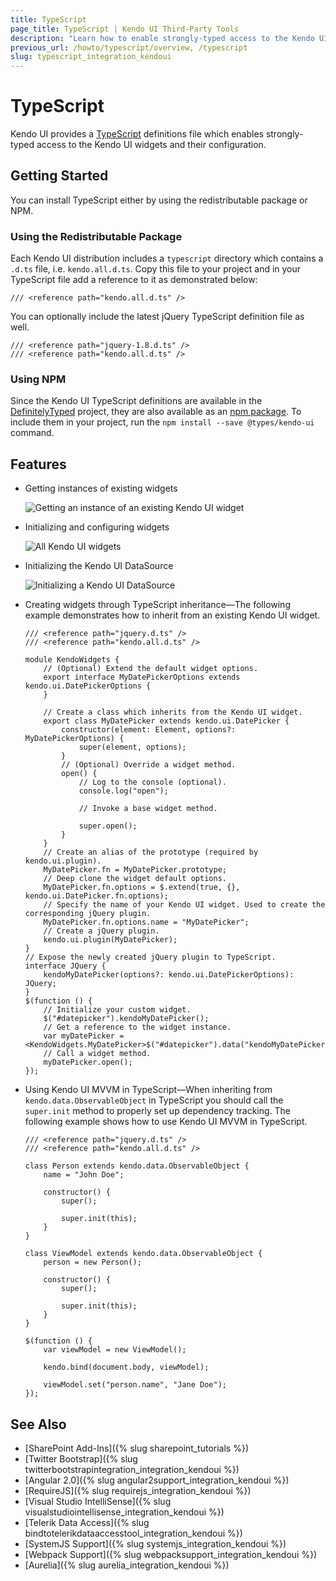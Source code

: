 ```yaml
---
title: TypeScript
page_title: TypeScript | Kendo UI Third-Party Tools
description: "Learn how to enable strongly-typed access to the Kendo UI widgets and their configuration."
previous_url: /howto/typescript/overview, /typescript
slug: typescript_integration_kendoui
---
```


# TypeScript

Kendo UI provides a [TypeScript](http://www.typescriptlang.org/) definitions file which enables strongly-typed access to the Kendo UI widgets and their configuration.

## Getting Started

You can install TypeScript either by using the redistributable package or NPM.

### Using the Redistributable Package

Each Kendo UI distribution includes a `typescript` directory which contains a `.d.ts` file, i.e. `kendo.all.d.ts`. Copy this file to your project and in your TypeScript file add a reference to it as demonstrated below:

    /// <reference path="kendo.all.d.ts" />

You can optionally include the latest jQuery TypeScript definition file as well.

    /// <reference path="jquery-1.8.d.ts" />
    /// <reference path="kendo.all.d.ts" />

### Using NPM

Since the Kendo UI TypeScript definitions are available in the [DefinitelyTyped](http://definitelytyped.org/) project, they are also available as an [npm package](https://www.npmjs.com/package/@types/kendo-ui). To include them in your project, run the `npm install --save @types/kendo-ui` command.

## Features

* Getting instances of existing widgets

    ![Getting an instance of an existing Kendo UI widget](../images/get-instance.png)

* Initializing and configuring widgets

    ![All Kendo UI widgets](../images/init.png)

* Initializing the Kendo UI DataSource

    ![Initializing a Kendo UI DataSource](../images/datasource.png)

* Creating widgets through TypeScript inheritance&mdash;The following example demonstrates how to inherit from an existing Kendo UI widget.

      /// <reference path="jquery.d.ts" />
      /// <reference path="kendo.all.d.ts" />

      module KendoWidgets {
          // (Optional) Extend the default widget options.
          export interface MyDatePickerOptions extends kendo.ui.DatePickerOptions {
          }

          // Create a class which inherits from the Kendo UI widget.
          export class MyDatePicker extends kendo.ui.DatePicker {
              constructor(element: Element, options?: MyDatePickerOptions) {
                  super(element, options);
              }
              // (Optional) Override a widget method.
              open() {
                  // Log to the console (optional).
                  console.log("open");

                  // Invoke a base widget method.

                  super.open();
              }
          }
          // Create an alias of the prototype (required by kendo.ui.plugin).
          MyDatePicker.fn = MyDatePicker.prototype;
          // Deep clone the widget default options.
          MyDatePicker.fn.options = $.extend(true, {}, kendo.ui.DatePicker.fn.options);
          // Specify the name of your Kendo UI widget. Used to create the corresponding jQuery plugin.
          MyDatePicker.fn.options.name = "MyDatePicker";
          // Create a jQuery plugin.
          kendo.ui.plugin(MyDatePicker);
      }
      // Expose the newly created jQuery plugin to TypeScript.
      interface JQuery {
          kendoMyDatePicker(options?: kendo.ui.DatePickerOptions): JQuery;
      }
      $(function () {
          // Initialize your custom widget.
          $("#datepicker").kendoMyDatePicker();
          // Get a reference to the widget instance.
          var myDatePicker = <KendoWidgets.MyDatePicker>$("#datepicker").data("kendoMyDatePicker");
          // Call a widget method.
          myDatePicker.open();
      });

* Using Kendo UI MVVM in TypeScript&mdash;When inheriting from `kendo.data.ObservableObject` in TypeScript you should call the `super.init` method to properly set up dependency tracking. The following example shows how to use Kendo UI MVVM in TypeScript.

      /// <reference path="jquery.d.ts" />
      /// <reference path="kendo.all.d.ts" />

      class Person extends kendo.data.ObservableObject {
          name = "John Doe";

          constructor() {
              super();

              super.init(this);
          }
      }

      class ViewModel extends kendo.data.ObservableObject {
          person = new Person();

          constructor() {
              super();

              super.init(this);
          }
      }

      $(function () {
          var viewModel = new ViewModel();

          kendo.bind(document.body, viewModel);

          viewModel.set("person.name", "Jane Doe");
      });

## See Also

* [SharePoint Add-Ins]({% slug sharepoint_tutorials %})
* [Twitter Bootstrap]({% slug twitterbootstrapintegration_integration_kendoui %})
* [Angular 2.0]({% slug angular2support_integration_kendoui %})
* [RequireJS]({% slug requirejs_integration_kendoui %})
* [Visual Studio IntelliSense]({% slug visualstudiointellisense_integration_kendoui %})
* [Telerik Data Access]({% slug bindtotelerikdataaccesstool_integration_kendoui %})
* [SystemJS Support]({% slug systemjs_integration_kendoui %})
* [Webpack Support]({% slug webpacksupport_integration_kendoui %})
* [Aurelia]({% slug aurelia_integration_kendoui %})
